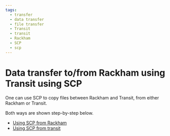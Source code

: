 ```yaml
---
tags:
  - transfer
  - data transfer
  - file transfer
  - Transit
  - transit
  - Rackham
  - SCP
  - scp
---
```


# Data transfer to/from Rackham using Transit using SCP

One can use SCP to copy files between Rackham and Transit,
from either Rackham or Transit.

Both ways are shown step-by-step below.

- [Using SCP from Rackham](rackham_file_transfer_using_transit_scp_from_rackham.md)
- [Using SCP from transit](rackham_file_transfer_using_transit_scp_from_transit.md)
